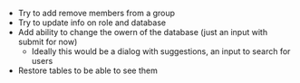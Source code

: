 - Try to add remove members from a group
- Try to update info on role and database
- Add ability to change the owern of the database (just an input with submit for now)
  - Ideally this would be a dialog with suggestions, an input to search for users
- Restore tables to be able to see them

